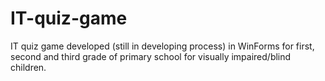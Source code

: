 # IT-quiz-game
IT quiz game developed (still in developing process) in WinForms for first, second and third grade of primary school for visually impaired/blind children.
